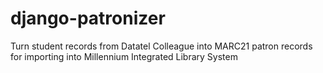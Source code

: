 django-patronizer
=================

Turn student records from Datatel Colleague into MARC21 patron records for importing into Millennium Integrated Library System
